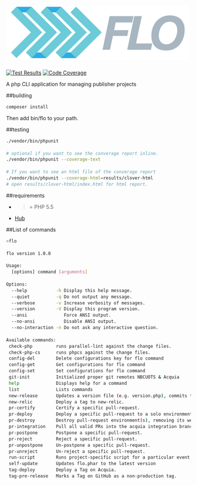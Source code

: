 # ![](logo.png)


[![Test Results](https://img.shields.io/badge/build-passing-brightgreen.svg)](http://ci.publisher7.com/job/flo/job/Flo-Analysis/lastCompletedBuild/testReport/)
[![Code Coverage](https://img.shields.io/badge/coverage-52.3-yellow.svg)](http://ci.publisher7.com/job/flo/job/Flo-Analysis/)

A php CLI application for managing publisher projects

##building

```php
composer install
```

Then add bin/flo to your path.


##testing

```sh
./vendor/bin/phpunit

# optional if you want to see the converage report inline.
./vendor/bin/phpunit --coverage-text

# If you want to see an html file of the converage report
./vendor/bin/phpunit --coverage-html=results/clover-html
# open results/clover-html/index.html for html report.
```

##requirements
* >= PHP 5.5
* [Hub](https://github.com/github/hub)

##List of commands
```bash
>flo

flo version 1.0.0

Usage:
  [options] command [arguments]

Options:
  --help           -h Display this help message.
  --quiet          -q Do not output any message.
  --verbose        -v Increase verbosity of messages.
  --version        -V Display this program version.
  --ansi              Force ANSI output.
  --no-ansi           Disable ANSI output.
  --no-interaction -n Do not ask any interactive question.

Available commands:
 check-php         runs parallel-lint against the change files.
 check-php-cs      runs phpcs against the change files.
 config-del        Delete configurations key for flo command
 config-get        Get configurations for flo command
 config-set        Set configurations for flo command
 git-init          Initialized proper git remotes NBCUOTS & Acquia
 help              Displays help for a command
 list              Lists commands
 new-release       Updates a version file (e.g. version.php), commits that change and tags the commit for release.
 new-relic         Deploy a tag to new-relic.
 pr-certify        Certify a specific pull-request.
 pr-deploy         Deploy a specific pull-request to a solo environment.
 pr-destroy        Destroy pull-request environment(s), removing its web root and database.
 pr-integration    Pull all valid PRs into the acquia integration branch.
 pr-postpone       Postpone a specific pull-request.
 pr-reject         Reject a specific pull-request.
 pr-unpostpone     Un-postpone a specific pull-request.
 pr-unreject       Un-reject a specific pull-request.
 run-script        Runs project-specific script for a particular event.
 self-update       Updates flo.phar to the latest version
 tag-deploy        Deploy a Tag on Acquia.
 tag-pre-release   Marks a Tag on GitHub as a non-production tag.
```
